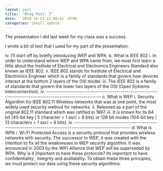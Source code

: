 ```yaml
---
layout: post
title:  "Blog Post: 7"
date:   2020-10-23 12:00:41 -0700
categories: jekyll update
---
```


The presentation I did last week for my class was a success. 
 
I wrote a bit of text that I used for my part of the presentation.


iv.	I’ll start off by briefly introducing WEP and WPA.
b.	What is IEEE 802
i.	In order to understand where WEP and WPA came from, we must first learn a little about the Institute of Electrical and Electronics Engineers Standard also known as IEEE 802.
ii.	IEEE 802 stands for Institute of Electrical and Electronics Engineer which is a family of standards that govern how devices interact at the bottom 2 layers of the OSI model. 
iii.	The IEEE 802 is a family of standards that govern the lower two layers of the OSI (Open Systems Interconnection).
iv.	----------------------------------------------------------------------------------------------------------
c.	What is WEP
i.	Security Algorithm for IEEE 802.11 Wireless networks that was at one point, the most widely used security method for networks.
ii.	 Released as a part of the original 802.11 standard which was ratified in 1997. 
iii.	It is known for its 64 bit (40-bit key | 5 character = 1 asci = 8 bits) or 128 bit modes (104-bit key | 13 characters = 1 asci = 8 bits). 
iv.	----------------------------------------------------------------------------------------------------------
d.	What is WPA 
i.	Wi-Fi Protected Access is a security protocol that provides wireless networks with security. The successor to WEP, it was created with the intention to fix all the weaknesses in WEP security algorithm. It was  announced in 2003 by the WIFI Alliance that WEP will be superseded by WPA. 
    Why is it important to have these protocols?
Its important to have confidentiality , integrity and availability. To obtain these three principles, we must protect our data using these security algorithms. 
 

